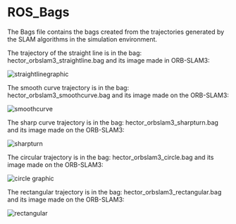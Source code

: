 # ROS_Bags
The Bags file contains the bags created from the trajectories generated by the SLAM algorithms in the simulation environment.

The trajectory of the straight line is in the bag: hector_orbslam3_straightline.bag and its image made in ORB-SLAM3:

![straightlinegraphic](https://github.com/Amanda-Dias/ORBSLAM3_Hector_Project/assets/65800660/891b71f0-6b8d-4344-89bf-6648f55d8828)

The smooth curve trajectory is in the bag: hector_orbslam3_smoothcurve.bag and its image made on the ORB-SLAM3:

![smoothcurve](https://github.com/Amanda-Dias/Hector_ORB_SLAM3_Project/assets/65800660/f93076db-0008-4faa-9abd-100d52da99ac)

The sharp curve trajectory is in the bag: hector_orbslam3_sharpturn.bag and its image made on the ORB-SLAM3:

![sharpturn](https://github.com/Amanda-Dias/Hector_ORB_SLAM3_Project/assets/65800660/01f1409f-b2da-42b2-91df-6cfe6a6a1be2)

The circular trajectory is in the bag: hector_orbslam3_circle.bag and its image made on the ORB-SLAM3:

![circle graphic](https://github.com/Amanda-Dias/Hector_ORB_SLAM3_Project/assets/65800660/650de0b1-424a-4720-8fb8-a8dfa14b57a4)

The rectangular trajectory is in the bag: hector_orbslam3_rectangular.bag and its image made on the ORB-SLAM3:

![rectangular](https://github.com/Amanda-Dias/Hector_ORB_SLAM3_Project/assets/65800660/cf3d84f2-139a-4c5d-8b1a-0c79e5e7e61d)
